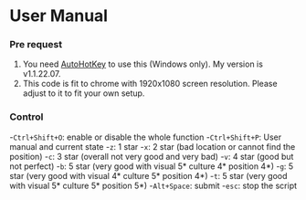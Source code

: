 # User Manual

### Pre request
1. You need [AutoHotKey](https://autohotkey.com/) to use this (Windows only). My version is v1.1.22.07.
2. This code is fit to chrome with 1920x1080 screen resolution. Please adjust to it to fit your own setup.

### Control
-`Ctrl+Shift+O`: enable or disable the whole function
-`Ctrl+Shift+P`: User manual and current state
-`z`: 1 star
-`x`: 2 star (bad location or cannot find the position)
-`c`: 3 star (overall not very good and very bad)
-`v`: 4 star (good but not perfect)
-`b`: 5 star (very good with visual 5* culture 4* position 4*)
-`g`: 5 star (very good with visual 4* culture 5* position 4*)
-`t`: 5 star (very good with visual 5* culture 5* position 5*)
-`Alt+Space`: submit
-`esc`: stop the script